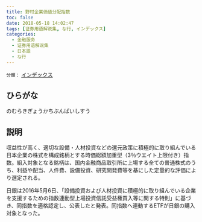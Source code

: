 ```yaml
---
title: 野村企業価値分配指数
toc: false
date: 2018-05-18 14:02:47
tags: [证券用语解说集, な行, インデックス]
categories:
  - 金融服务
  - 证券用语解说集
  - 日本語
  - な行
---
```


`分類：` [インデックス](/tags/インデックス/)

## ひらがな

のむらきぎょうかちぶんぱいしすう

## 説明

収益性が高く、適切な設備・人材投資などの還元政策に積極的に取り組んでいる日本企業の株式を構成銘柄とする時価総額加重型（3％ウエイト上限付き）指数。組入対象となる銘柄は、国内金融商品取引所に上場する全ての普通株式のうち、利益や配当、人件費、設備投資、研究開発費等を基にした定量的な評価により選定される。

日銀は2016年5月6日、「設備投資および人材投資に積極的に取り組んでいる企業を支援するための指数連動型上場投資信託受益権買入等に関する特則」に基づき、同指数を適格認定し、公表したと発表。同指数へ連動するETFが日銀の購入対象となった。
